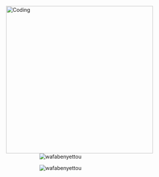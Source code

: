 

<p>
<p>
<img align="right" alt="Coding" width="400" src="https://media.giphy.com/media/3xz2Bw12fe9iyG06v6/giphy.gif">
<p>
<p  align="center">&nbsp;<img align="center" src="https://github-readme-stats.vercel.app/api?username=wafabenyettou&show_icons=true&locale=en" alt="wafabenyettou" /></p>


<p  align="center"><img align="center" src="https://github-readme-streak-stats.herokuapp.com/?user=wafabenyettou&" alt="wafabenyettou" /></p>
</p>
